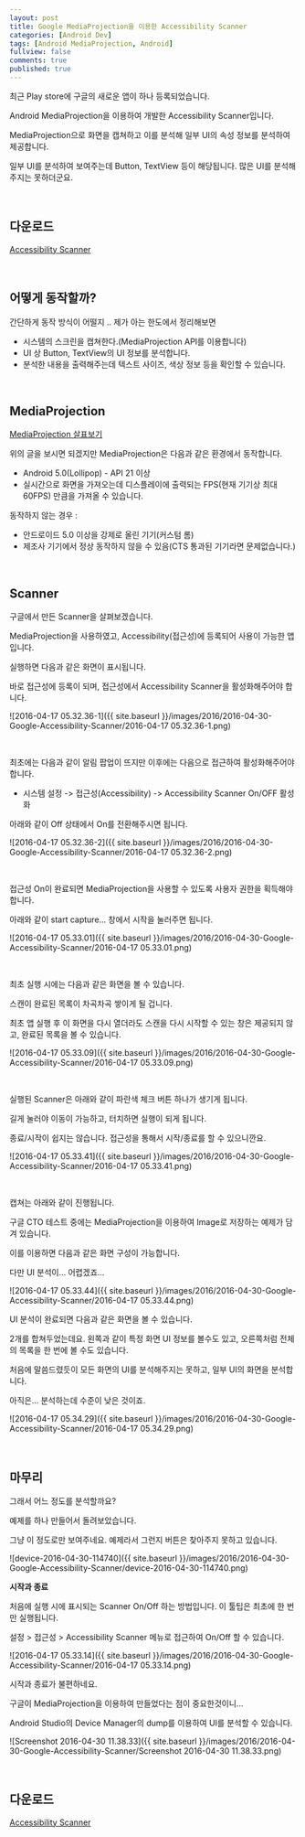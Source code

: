 ```yaml
---
layout: post
title: Google MediaProjection을 이용한 Accessibility Scanner
categories: [Android Dev]
tags: [Android MediaProjection, Android]
fullview: false
comments: true
published: true
---
```


최근 Play store에 구글의 새로운 앱이 하나 등록되었습니다.

Android MediaProjection을 이용하여 개발한 Accessibility Scanner입니다.

MediaProjection으로 화면을 캡쳐하고 이를 분석해 일부 UI의 속성 정보를 분석하여 제공합니다.

일부 UI를 분석하여 보여주는데 Button, TextView 등이 해당됩니다. 많은 UI를 분석해주지는 못하더군요.

<br />

## 다운로드
[Accessibility Scanner](https://play.google.com/store/apps/details?id=com.google.android.apps.accessibility.auditor)

<br />

## 어떻게 동작할까?

간단하게 동작 방식이 어떨지 .. 제가 아는 한도에서 정리해보면

- 시스템의 스크린을 캡쳐한다.(MediaProjection API를 이용합니다)
- UI 상 Button, TextView의 UI 정보를 분석합니다.
- 분석한 내용을 출력해주는데 텍스트 사이즈, 색상 정보 등을 확인할 수 있습니다.

<br />

## MediaProjection

[MediaProjection 살표보기](http://thdev.tech/Android-MediaProjection-Exmple/)

위의 글을 보시면 되겠지만 MediaProjection은 다음과 같은 환경에서 동작합니다.

- Android 5.0(Lollipop) - API 21 이상
- 실시간으로 화면을 가져오는데 디스플레이에 출력되는 FPS(현재 기기상 최대 60FPS) 만큼을 가져올 수 있습니다.

동작하지 않는 경우 :

- 안드로이드 5.0 이상을 강제로 올린 기기(커스텀 롬)
- 제조사 기기에서 정상 동작하지 않을 수 있음(CTS 통과된 기기라면 문제없습니다.)

<br />

## Scanner

구글에서 만든 Scanner을 살펴보겠습니다.

MediaProjection을 사용하였고, Accessibility(접근성)에 등록되어 사용이 가능한 앱입니다.

실행하면 다음과 같은 화면이 표시됩니다.

바로 접근성에 등록이 되며, 접근성에서 Accessibility Scanner을 활성화해주어야 합니다.

![2016-04-17 05.32.36-1]({{ site.baseurl }}/images/2016/2016-04-30-Google-Accessibility-Scanner/2016-04-17 05.32.36-1.png)

<br />

최초에는 다음과 같이 알림 팝업이 뜨지만 이후에는 다음으로 접근하여 활성화해주어야 합니다.

- 시스템 설정 -> 접근성(Accessibility) -> Accessibility Scanner On/OFF 활성화

아래와 같이 Off 상태에서 On를 전환해주시면 됩니다.

![2016-04-17 05.32.36-2]({{ site.baseurl }}/images/2016/2016-04-30-Google-Accessibility-Scanner/2016-04-17 05.32.36-2.png)

<br />

접근성 On이 완료되면 MediaProjection을 사용할 수 있도록 사용자 권한을 획득해야 합니다.

아래와 같이 start capture... 창에서 시작을 눌러주면 됩니다.

![2016-04-17 05.33.01]({{ site.baseurl }}/images/2016/2016-04-30-Google-Accessibility-Scanner/2016-04-17 05.33.01.png)

<br />

최초 실행 시에는 다음과 같은 화면을 볼 수 있습니다.

스캔이 완료된 목록이 차곡차곡 쌓이게 될 겁니다.

최초 앱 실행 후 이 화면을 다시 열더라도 스캔을 다시 시작할 수 있는 창은 제공되지 않고, 완료된 목록을 볼 수 있습니다.

![2016-04-17 05.33.09]({{ site.baseurl }}/images/2016/2016-04-30-Google-Accessibility-Scanner/2016-04-17 05.33.09.png)

<br />

실행된 Scanner은 아래와 같이 파란색 체크 버튼 하나가 생기게 됩니다.

길게 눌러야 이동이 가능하고, 터치하면 실행이 되게 됩니다.

종료/시작이 쉽지는 않습니다. 접근성을 통해서 시작/종료를 할 수 있으니깐요.

![2016-04-17 05.33.41]({{ site.baseurl }}/images/2016/2016-04-30-Google-Accessibility-Scanner/2016-04-17 05.33.41.png)

<br />

캡쳐는 아래와 같이 진행됩니다.

구글 CTO 테스트 중에는 MediaProjection을 이용하여 Image로 저장하는 예제가 담겨 있습니다.

이를 이용하면 다음과 같은 화면 구성이 가능합니다.

다만 UI 분석이... 어렵겠죠...

![2016-04-17 05.33.44]({{ site.baseurl }}/images/2016/2016-04-30-Google-Accessibility-Scanner/2016-04-17 05.33.44.png)

UI 분석이 완료되면 다음과 같은 화면을 볼 수 있습니다.

2개를 합쳐두었는데요. 왼쪽과 같이 특정 화면 UI 정보를 볼수도 있고, 오른쪽처럼 전체의 목록을 한 번에 볼 수도 있습니다.

처음에 말씀드렸듯이 모든 화면의 UI를 분석해주지는 못하고, 일부 UI의 화면을 분석합니다.

아직은... 분석하는데 수준이 낮은 것이죠.

![2016-04-17 05.34.29]({{ site.baseurl }}/images/2016/2016-04-30-Google-Accessibility-Scanner/2016-04-17 05.34.29.png)

<br />

## 마무리

그래서 어느 정도를 분석할까요?

예제를 하나 만들어서 돌려보았습니다.

그냥 이 정도로만 보여주네요. 예제라서 그런지 버튼은 찾아주지 못하고 있습니다.

![device-2016-04-30-114740]({{ site.baseurl }}/images/2016/2016-04-30-Google-Accessibility-Scanner/device-2016-04-30-114740.png)


**시작과 종료**

처음에 실행 시에 표시되는 Scanner On/Off 하는 방법입니다. 이 툴팁은 최초에 한 번만 실행됩니다.

설정 > 접근성 > Accessibility Scanner 메뉴로 접근하여 On/Off 할 수 있습니다.

![2016-04-17 05.33.14]({{ site.baseurl }}/images/2016/2016-04-30-Google-Accessibility-Scanner/2016-04-17 05.33.14.png)


시작과 종료가 불편하네요.

구글이 MediaProjection을 이용하여 만들었다는 점이 중요한것이니...

Android Studio의 Device Manager의 dump를 이용하여 UI를 분석할 수 있습니다.

![Screenshot 2016-04-30 11.38.33]({{ site.baseurl }}/images/2016/2016-04-30-Google-Accessibility-Scanner/Screenshot 2016-04-30 11.38.33.png)

<br />

## 다운로드
[Accessibility Scanner](https://play.google.com/store/apps/details?id=com.google.android.apps.accessibility.auditor)
